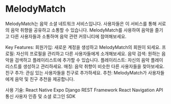# MelodyMatch
MelodyMatch는 음악 소셜 네트워크 서비스입니다.
사용자들은 이 서비스를 통해 서로의 음악 취향을 공유하고 소통할 수 있습니다.
MelodyMatch를 사용하여 음악을 즐기고 다른 사용자들과 소통하며 음악 관련 커뮤니티에 참여해보세요.

Key Features:
회원가입: 새로운 계정을 생성하고 MelodyMatch의 회원이 되세요.
프로필: 자신의 프로필을 관리하고 다른 사용자들에게 소개해보세요.
음악 검색: 원하는 음악을 검색하고 플레이리스트에 추가할 수 있습니다.
플레이리스트: 자신의 음악 플레이리스트를 생성하고 관리하세요.
매칭: 음악 취향이 비슷한 다른 사용자들을 찾아보세요.
친구 추가: 관심 있는 사용자들을 친구로 추가하세요.
추천: MelodyMatch가 사용자들에게 음악 및 친구 추천을 제공합니다.

사용 기술:
React Native Expo
Django REST Framework
React Navigation
API 통신
사용자 인증 및 소셜 로그인 SDK
